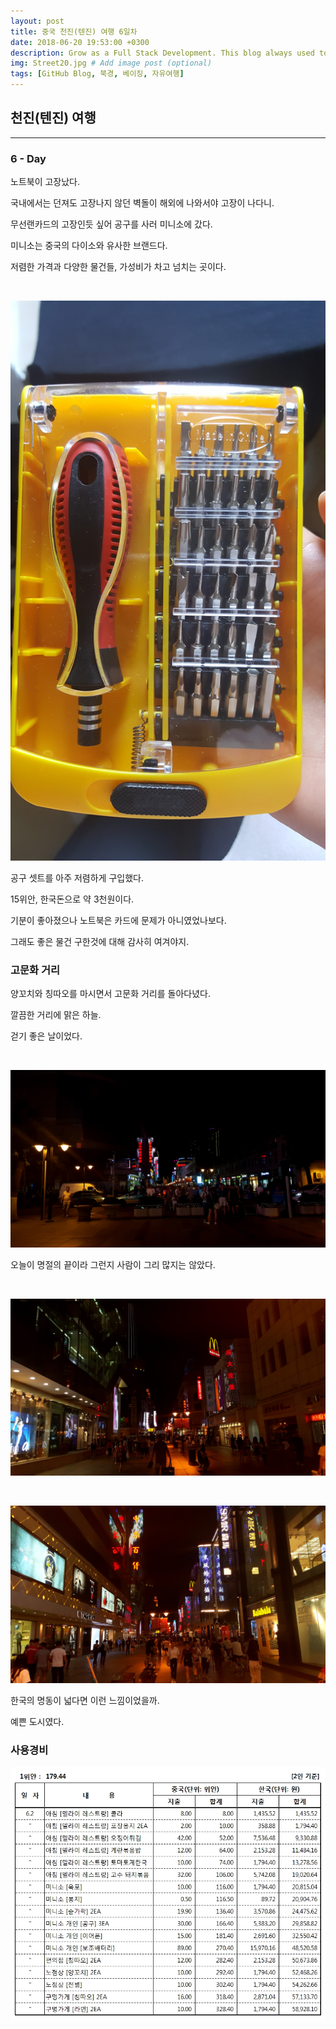 ```yaml
---
layout: post
title: 중국 천진(텐진) 여행 6일차
date: 2018-06-20 19:53:00 +0300
description: Grow as a Full Stack Development. This blog always used to keep learning knowledge.
img: Street20.jpg # Add image post (optional)
tags: [GitHub Blog, 북경, 베이징, 자유여행]
---
```


## 천진(텐진) 여행

---

### **6 - Day**
  
  노트북이 고장났다.

  국내에서는 던져도 고장나지 않던 벽돌이 해외에 나와서야 고장이 나다니.

  무선랜카드의 고장인듯 싶어 공구를 사러 미니소에 갔다.

  미니소는 중국의 다이소와 유사한 브랜드다.

  저렴한 가격과 다양한 물건들, 가성비가 차고 넘치는 곳이다.

  <br>

  ![Miniso](..\assets\img\trip\2018-06-20\miniso.jpg)

  공구 셋트를 아주 저렴하게 구입했다.

  15위안, 한국돈으로 약 3천원이다.
  
  기분이 좋아졌으나 노트북은 카드에 문제가 아니였었나보다.

  그래도 좋은 물건 구한것에 대해 감사히 여겨야지.

  ### **고문화 거리**

  양꼬치와 칭따오를 마시면서 고문화 거리를 돌아다녔다.

  깔끔한 거리에 맑은 하늘.

  걷기 좋은 날이었다.
    
  <br>

  ![Street1](..\assets\img\trip\2018-06-20\Street1.jpg)

  오늘이 명절의 끝이라 그런지 사람이 그리 많지는 않았다.

  <br>

  ![Street2](..\assets\img\trip\2018-06-20\Street2.jpg)

  <br>

  ![Street3](..\assets\img\trip\2018-06-20\Street3.jpg)

  한국의 명동이 넓다면 이런 느낌이었을까.

  예쁜 도시였다.  

### **사용경비**

  ![Used Money](..\assets\img\trip\2018-06-20\Used_Money.jpg)